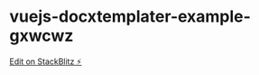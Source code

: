 # vuejs-docxtemplater-example-gxwcwz

[Edit on StackBlitz ⚡️](https://stackblitz.com/edit/vuejs-docxtemplater-example-gxwcwz)